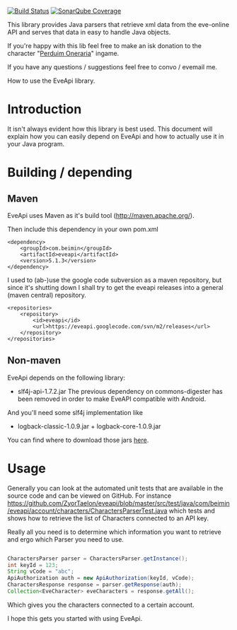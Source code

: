 [![Build Status](http://didge.my-wan.de/jenkins/job/GitHub%20eve-crest/badge/icon)](http://didge.my-wan.de/jenkins/job/GitHub%20eveapi/)
[![SonarQube Coverage](https://img.shields.io/sonar/http/sonar.qatools.ru/ru.yandex.qatools.allure:allure-core/coverage.svg)](http://didge.my-wan.de/sonar/api/resources?resource=188&depth=0&metrics=coverage&includetrends=true)


This library provides Java parsers that retrieve xml data from the eve-online API and serves that data in easy to handle Java objects.

If you're happy with this lib feel free to make an isk donation to the character "[Perduim Oneraria](https://gate.eveonline.com/Profile/Perduim%20Oneraria)" ingame.

If you have any questions / suggestions feel free to convo / evemail me.

How to use the EveApi library.

# Introduction #

It isn't always evident how this library is best used. This document will explain how you can easily depend on EveApi and how to actually use it in your Java program.


# Building / depending #
## Maven ##
EveApi uses Maven as it's build tool (http://maven.apache.org/).

Then include this dependency in your own pom.xml
```
<dependency>
    <groupId>com.beimin</groupId>
    <artifactId>eveapi</artifactId>
    <version>5.1.3</version>
</dependency>
```
I used to (ab-)use the google code subversion as a maven repository, but since it's shutting down I shall try to get the eveapi releases into a general (maven central) repository. 
```
<repositories>
    <repository>
        <id>eveapi</id>
        <url>https://eveapi.googlecode.com/svn/m2/releases</url>
    </repository>
</repositories>
```
## Non-maven ##
EveApi depends on the following library:
  * slf4j-api-1.7.2.jar
The previous dependency on commons-digester has been removed in order to make EveAPI compatible with Android.

And you'll need some slf4j implementation like
  * logback-classic-1.0.9.jar + logback-core-1.0.9.jar

You can find where to download those jars [here](http://google.com).

# Usage #
Generally you can look at the automated unit tests that are available in the source code and can be viewed on GitHub. For instance https://github.com/ZyorTaelon/eveapi/blob/master/src/test/java/com/beimin/eveapi/account/characters/CharactersParserTest.java which tests and shows how to retrieve the list of Characters connected to an API key.

Really all you need is to determine which information you want to retrieve and ergo which Parser you need to use.
```java

CharactersParser parser = CharactersParser.getInstance();
int keyId = 123;
String vCode = "abc";
ApiAuthorization auth = new ApiAuthorization(keyId, vCode);
CharactersResponse response = parser.getResponse(auth);
Collection<EveCharacter> eveCharacters = response.getAll();
```
Which gives you the characters connected to a certain account.

I hope this gets you started with using EveApi.
